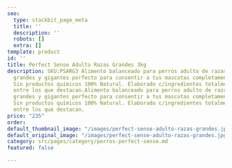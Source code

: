 ```yaml
---
seo:
  type: stackbit_page_meta
  title: ''
  description: ''
  robots: []
  extra: []
template: product
id: ''
title: Perfect Sense Adulto Razas Grandes 3kg
description: SKU:PSARG3 Alimento balanceado para perros adulto de razas medianas,
  grandes y gigantes perfecto para consentir a tus mascotas completamente PREMIUM.
  Sin productos químicos 100% Natural. Elaborado c/ingredientes totalmente naturales
  entre los que destacan.Alimento balanceado para perros adulto de razas medianas,
  grandes y gigantes perfecto para consentir a tus mascotas completamente PREMIUM.
  Sin productos químicos 100% Natural. Elaborado c/ingredientes totalmente naturales
  entre los que destacan.
price: "235"
order: 
default_thumbnail_image: "/images/perfect-sense-adulto-razas-grandes.jpg"
default_original_image: "/images/perfect-sense-adulto-razas-grandes.jpg"
category: src/pages/category/perros-perfect-sense.md
featured: false

---
```

